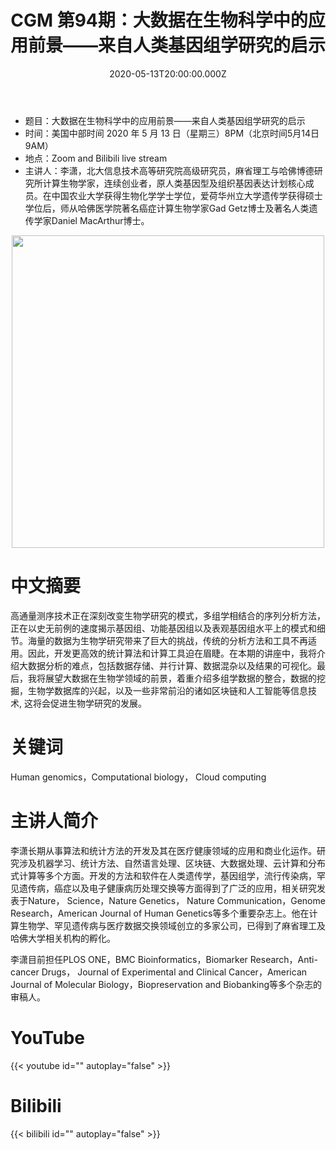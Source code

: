 ﻿---
title: "CGM 第94期：大数据在生物科学中的应用前景——来自人类基因组学研究的启示"
date: "2020-05-13T20:00:00.000Z"
archive: ["2020","2020-05","2020-05-13"]
categories:
  - 学术报告
tags: [talk, Human genomics, Computational biology, Cloud computing]
show_comments: true
thumbnail: "https://i.ibb.co/gVf2zKB/640.jpg"
---

- 题目：大数据在生物科学中的应用前景——来自人类基因组学研究的启示
- 时间：美国中部时间 2020 年 5 月 13 日（星期三）8PM（北京时间5月14日 9AM）
- 地点：Zoom and Bilibili live stream
- 主讲人：李潇，北大信息技术高等研究院高级研究员，麻省理工与哈佛博德研究所计算生物学家，连续创业者，原人类基因型及组织基因表达计划核心成员。在中国农业大学获得生物化学学士学位，爱荷华州立大学遗传学获得硕士学位后，师从哈佛医学院著名癌症计算生物学家Gad Getz博士及著名人类遗传学家Daniel MacArthur博士。


<div align="center">
<img src="https://i.ibb.co/gVf2zKB/640.jpg" height=500>
</div>

# 中文摘要

高通量测序技术正在深刻改变生物学研究的模式，多组学相结合的序列分析方法，正在以史无前例的速度揭示基因组、功能基因组以及表观基因组水平上的模式和细节。海量的数据为生物学研究带来了巨大的挑战，传统的分析方法和工具不再适用。因此，开发更高效的统计算法和计算工具迫在眉睫。在本期的讲座中，我将介绍大数据分析的难点，包括数据存储、并行计算、数据混杂以及结果的可视化。最后，我将展望大数据在生物学领域的前景，着重介绍多组学数据的整合，数据的挖掘，生物学数据库的兴起，以及一些非常前沿的诸如区块链和人工智能等信息技术, 这将会促进生物学研究的发展。

# 关键词

Human genomics，Computational biology， Cloud computing

# 主讲人简介

李潇长期从事算法和统计方法的开发及其在医疗健康领域的应用和商业化运作。研究涉及机器学习、统计方法、自然语言处理、区块链、大数据处理、云计算和分布式计算等多个方面。开发的方法和软件在人类遗传学，基因组学，流行传染病，罕见遗传病，癌症以及电子健康病历处理交换等方面得到了广泛的应用，相关研究发表于Nature， Science，Nature Genetics， Nature Communication，Genome Research，American Journal of Human Genetics等多个重要杂志上。他在计算生物学、罕见遗传病与医疗数据交换领域创立的多家公司，已得到了麻省理工及哈佛大学相关机构的孵化。

李潇目前担任PLOS ONE，BMC Bioinformatics，Biomarker Research，Anti-cancer Drugs， Journal of Experimental and Clinical Cancer，American Journal of Molecular Biology，Biopreservation and Biobanking等多个杂志的审稿人。

# YouTube

{{< youtube id="" autoplay="false" >}}

# Bilibili

{{< bilibili id="" autoplay="false" >}}

